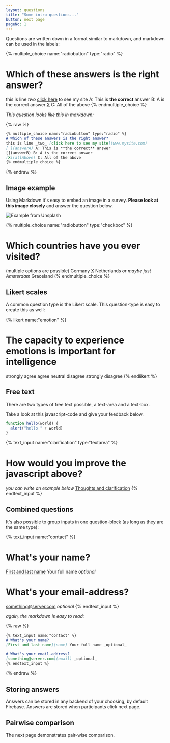 ```yaml
---
layout: questions
title: "Some intro questions..."
button: next page
pageNo: 1
---
```

Questions are written down in a format similar to markdown, and markdown can be used in the labels:

{% multiple_choice name:"radiobutton" type:"radio" %}
# Which of these answers is the right answer?
this is line _two_ [click here](www.example.com) to see my site
[ ](answerA) A: This is **the correct** answer
[](answerB) B: A is the correct answer
[X](allAbove) C: All of the above
{% endmultiple_choice %}

_This question looks like this in markdown:_

{% raw %}
~~~markdown
{% multiple_choice name:"radiobutton" type:"radio" %}
# Which of these answers is the right answer?
this is line _two_ [click here to see my site](www.mysite.com)
[ ](answerA) A: This is **the correct** answer
[](answerB) B: A is the correct answer
[X](allAbove) C: All of the above
{% endmultiple_choice %}
~~~
{% endraw %}

## Image example
Using Markdown it's easy to embed an image in a survey. **Please look at this image closely** and answer the question below.

![Example from Unsplash](https://images.unsplash.com/photo-1548422392-679e1fc2eba4?ixlib=rb-1.2.1&ixid=eyJhcHBfaWQiOjEyMDd9&auto=format&fit=crop&w=1384&q=80)

{% multiple_choice name:"radiobutton" type:"checkbox" %}
# Which countries have you ever visited?
(multiple options are possible)
[ ](germany) Germany
[X](netherlands) Netherlands _or maybe just Amsterdam_
[ ](graceland) Graceland
{% endmultiple_choice %}

## Likert scales
A common question type is the Likert scale. This question-type is easy to create this as well:

{% likert name:"emotion" %}
# The capacity to experience emotions is important for intelligence
[ ](str_agree) strongly agree
[](agree) agree
[](neutral) neutral
[](disagree) disagree
[](str_disagree) strongly disagree
{% endlikert %}

## Free text
There are two types of free text possible, a text-area and a text-box.

Take a look at this javascript-code and give your feedback below.

```javascript
function hello(world) {
  alert("hello " + world)
}
```

{% text_input name:"clarification" type:"textarea" %}
# How would you improve the javascript above?
_you can write an example below_
[Thoughts and clarification](clarification)
{% endtext_input %}

## Combined questions
It's also possible to group inputs in one question-block (as long as they are the same type):

{% text_input name:"contact" %}
# What's your name?
[First and last name](name) Your full name _optional_

# What's your email-address?
[something@server.com](email) _optional_
{% endtext_input %}

_again, the markdown is easy to read:_

{% raw %}
```markdown
{% text_input name:"contact" %}
# What's your name?
[First and last name](name) Your full name _optional_

# What's your email-address?
[something@server.com](email) _optional_
{% endtext_input %}
```
{% endraw %}

## Storing answers
Answers can be stored in any backend of your choosing, by default Firebase. Answers are stored when participants click next page.

## Pairwise comparison
The next page demonstrates pair-wise comparison.
